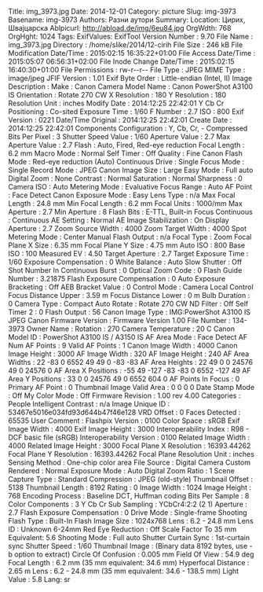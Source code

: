 Title: img_3973.jpg
Date: 2014-12-01
Category: picture
Slug: img-3973
Basename: img-3973
Authors: Разни аутори
Summary:
Location: Цирих, Швајцарска
Ablpicurl: http://abload.de/img/6eu84.jpg
OrgWdth: 768
OrgHght: 1024
Tags:
ExifValues: ExifTool Version Number : 9.70
            File Name : img_3973.jpg
            Directory : /home/slike/2014/12-cirih
            File Size : 246 kB
            File Modification Date/Time : 2015:02:15 16:35:22+01:00
            File Access Date/Time : 2015:05:07 06:56:31+02:00
            File Inode Change Date/Time : 2015:02:15 16:40:30+01:00
            File Permissions : rw-r--r--
            File Type : JPEG
            MIME Type : image/jpeg
            JFIF Version : 1.01
            Exif Byte Order : Little-endian (Intel, II)
            Image Description :
            Make : Canon
            Camera Model Name : Canon PowerShot A3100 IS
            Orientation : Rotate 270 CW
            X Resolution : 180
            Y Resolution : 180
            Resolution Unit : inches
            Modify Date : 2014:12:25 22:42:01
            Y Cb Cr Positioning : Co-sited
            Exposure Time : 1/60
            F Number : 2.7
            ISO : 800
            Exif Version : 0221
            Date/Time Original : 2014:12:25 22:42:01
            Create Date : 2014:12:25 22:42:01
            Components Configuration : Y, Cb, Cr, -
            Compressed Bits Per Pixel : 3
            Shutter Speed Value : 1/60
            Aperture Value : 2.7
            Max Aperture Value : 2.7
            Flash : Auto, Fired, Red-eye reduction
            Focal Length : 6.2 mm
            Macro Mode : Normal
            Self Timer : Off
            Quality : Fine
            Canon Flash Mode : Red-eye reduction (Auto)
            Continuous Drive : Single
            Focus Mode : Single
            Record Mode : JPEG
            Canon Image Size : Large
            Easy Mode : Full auto
            Digital Zoom : None
            Contrast : Normal
            Saturation : Normal
            Sharpness : 0
            Camera ISO : Auto
            Metering Mode : Evaluative
            Focus Range : Auto
            AF Point : Face Detect
            Canon Exposure Mode : Easy
            Lens Type : n/a
            Max Focal Length : 24.8 mm
            Min Focal Length : 6.2 mm
            Focal Units : 1000/mm
            Max Aperture : 2.7
            Min Aperture : 8
            Flash Bits : E-TTL, Built-in
            Focus Continuous : Continuous
            AE Setting : Normal AE
            Image Stabilization : On
            Display Aperture : 2.7
            Zoom Source Width : 4000
            Zoom Target Width : 4000
            Spot Metering Mode : Center
            Manual Flash Output : n/a
            Focal Type : Zoom
            Focal Plane X Size : 6.35 mm
            Focal Plane Y Size : 4.75 mm
            Auto ISO : 800
            Base ISO : 100
            Measured EV : 4.50
            Target Aperture : 2.7
            Target Exposure Time : 1/60
            Exposure Compensation : 0
            White Balance : Auto
            Slow Shutter : Off
            Shot Number In Continuous Burst : 0
            Optical Zoom Code : 0
            Flash Guide Number : 3.21875
            Flash Exposure Compensation : 0
            Auto Exposure Bracketing : Off
            AEB Bracket Value : 0
            Control Mode : Camera Local Control
            Focus Distance Upper : 3.59 m
            Focus Distance Lower : 0 m
            Bulb Duration : 0
            Camera Type : Compact
            Auto Rotate : Rotate 270 CW
            ND Filter : Off
            Self Timer 2 : 0
            Flash Output : 56
            Canon Image Type : IMG:PowerShot A3100 IS JPEG
            Canon Firmware Version : Firmware Version 1.00
            File Number : 134-3973
            Owner Name :
            Rotation : 270
            Camera Temperature : 20 C
            Canon Model ID : PowerShot A3100 IS / A3150 IS
            AF Area Mode : Face Detect AF
            Num AF Points : 9
            Valid AF Points : 1
            Canon Image Width : 4000
            Canon Image Height : 3000
            AF Image Width : 320
            AF Image Height : 240
            AF Area Widths : 22 -83 0 6552 49 49 0 -83 -83
            AF Area Heights : 22 49 0 0 24576 49 0 24576 0
            AF Area X Positions : -55 49 -127 -83 -83 0 6552 -127 49
            AF Area Y Positions : 33 0 0 24576 49 0 6552 604 0
            AF Points In Focus : 0
            Primary AF Point : 0
            Thumbnail Image Valid Area : 0 0 0 0
            Date Stamp Mode : Off
            My Color Mode : Off
            Firmware Revision : 1.00 rev 4.00
            Categories : People
            Intelligent Contrast : n/a
            Image Unique ID : 53467e5016e034fd93d644b47f46e128
            VRD Offset : 0
            Faces Detected : 65535
            User Comment :
            Flashpix Version : 0100
            Color Space : sRGB
            Exif Image Width : 4000
            Exif Image Height : 3000
            Interoperability Index : R98 - DCF basic file (sRGB)
            Interoperability Version : 0100
            Related Image Width : 4000
            Related Image Height : 3000
            Focal Plane X Resolution : 16393.44262
            Focal Plane Y Resolution : 16393.44262
            Focal Plane Resolution Unit : inches
            Sensing Method : One-chip color area
            File Source : Digital Camera
            Custom Rendered : Normal
            Exposure Mode : Auto
            Digital Zoom Ratio : 1
            Scene Capture Type : Standard
            Compression : JPEG (old-style)
            Thumbnail Offset : 5138
            Thumbnail Length : 8192
            Rating : 0
            Image Width : 1024
            Image Height : 768
            Encoding Process : Baseline DCT, Huffman coding
            Bits Per Sample : 8
            Color Components : 3
            Y Cb Cr Sub Sampling : YCbCr4:2:2 (2 1)
            Aperture : 2.7
            Flash Exposure Compensation : 0
            Drive Mode : Single-frame Shooting
            Flash Type : Built-In Flash
            Image Size : 1024x768
            Lens : 6.2 - 24.8 mm
            Lens ID : Unknown 6-24mm
            Red Eye Reduction : Off
            Scale Factor To 35 mm Equivalent: 5.6
            Shooting Mode : Full auto
            Shutter Curtain Sync : 1st-curtain sync
            Shutter Speed : 1/60
            Thumbnail Image : (Binary data 8192 bytes, use -b option to extract)
            Circle Of Confusion : 0.005 mm
            Field Of View : 54.9 deg
            Focal Length : 6.2 mm (35 mm equivalent: 34.6 mm)
            Hyperfocal Distance : 2.65 m
            Lens : 6.2 - 24.8 mm (35 mm equivalent: 34.6 - 138.5 mm)
            Light Value : 5.8
Lang: sr

